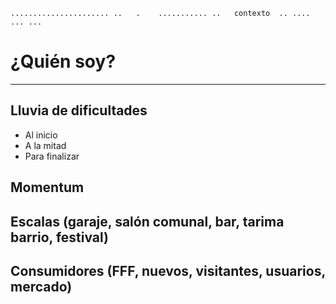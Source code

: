 `
  ......................
  ..   .    ...........
   ..   contexto  ..
    .... ...
       ...
`

# ¿Quién soy?

---

## Lluvia de dificultades
+ Al inicio
+ A la mitad
+ Para finalizar

## Momentum
## Escalas (garaje, salón comunal, bar, tarima barrio, festival)
## Consumidores (FFF, nuevos, visitantes, usuarios, mercado)
